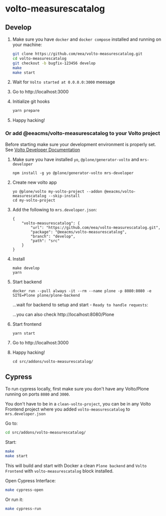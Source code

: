 # volto-measurescatalog

## Develop

1. Make sure you have `docker` and `docker compose` installed and running on your machine:

    ```Bash
    git clone https://github.com/eea/volto-measurescatalog.git
    cd volto-measurescatalog
    git checkout -b bugfix-123456 develop
    make
    make start
    ```

1. Wait for `Volto started at 0.0.0.0:3000` meesage

1. Go to http://localhost:3000

1. Initialize git hooks

    ```Bash
    yarn prepare
    ```

1.  Happy hacking!

### Or add @eeacms/volto-measurescatalog to your Volto project

Before starting make sure your development environment is properly set. See [Volto Developer Documentation](https://docs.voltocms.com/getting-started/install/)

1.  Make sure you have installed `yo`, `@plone/generator-volto` and `mrs-developer`

        npm install -g yo @plone/generator-volto mrs-developer

1.  Create new volto app

        yo @plone/volto my-volto-project --addon @eeacms/volto-measurescatalog --skip-install
        cd my-volto-project

1.  Add the following to `mrs.developer.json`:

        {
            "volto-measurescatalog": {
                "url": "https://github.com/eea/volto-measurescatalog.git",
                "package": "@eeacms/volto-measurescatalog",
                "branch": "develop",
                "path": "src"
            }
        }

1.  Install

        make develop
        yarn

1.  Start backend

        docker run --pull always -it --rm --name plone -p 8080:8080 -e SITE=Plone plone/plone-backend

    ...wait for backend to setup and start - `Ready to handle requests`:

    ...you can also check http://localhost:8080/Plone

1.  Start frontend

        yarn start

1.  Go to http://localhost:3000

1.  Happy hacking!

        cd src/addons/volto-measurescatalog/

## Cypress

To run cypress locally, first make sure you don't have any Volto/Plone running on ports `8080` and `3000`.

You don't have to be in a `clean-volto-project`, you can be in any Volto Frontend
project where you added `volto-measurescatalog` to `mrs.developer.json`

Go to:

  ```BASH
  cd src/addons/volto-measurescatalog/
  ```

Start:

  ```Bash
  make
  make start
  ```

This will build and start with Docker a clean `Plone backend` and `Volto Frontend` with `volto-measurescatalog` block installed.

Open Cypress Interface:

  ```Bash
  make cypress-open
  ```

Or run it:

  ```Bash
  make cypress-run
  ```
